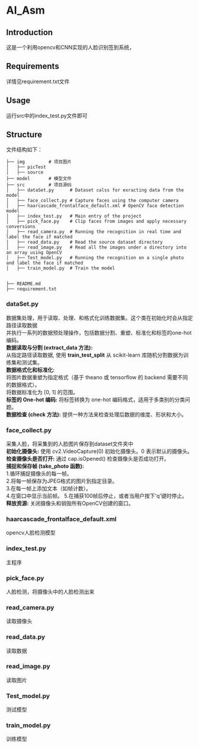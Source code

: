 # AI_Asm
## Introduction
这是一个利用opencv和CNN实现的人脸识别签到系统，

## Requirements
详情见requirement.txt文件
## Usage
运行src中的index_test.py文件即可

## Structure
文件结构如下：
```
├── img         # 项目图片
│   ├── picTest
│   ├── source
├── model       # 模型文件
├── src         # 项目源码
│   ├── dataSet.py      # Dataset calss for exracting data from the model
│   ├── face_collect.py # Capture faces using the computer camera
│   ├── haarcascade_frontalface_default.xml # OpenCV face detection model
│   ├── index_test.py   # Main entry of the project
│   ├── pick_face.py    # Clip faces from images and apply necessary conversions
│   ├── read_camera.py  # Running the recognition in real time and label the face if matched
│   ├── read_data.py    # Read the source dataset directory
│   ├── read_image.py   # Read all the images under a directory into an array using OpenCV
│   ├── Test_model.py   # Running the recognition on a single photo and label the face if matched
│   ├── train_model.py  # Train the model


├── README.md
├── requirement.txt
```
### dataSet.py
数据集处理，用于读取、处理、和格式化训练数据集。这个类在初始化时会从指定路径读取数据
<br>
并执行一系列的数据预处理操作，包括数据分割、重塑、标准化和标签的one-hot编码。
<br>
**数据读取与分割 (extract_data 方法):**
<br>
从指定路径读取数据,
使用 **train_test_split** 从 scikit-learn 库随机分割数据为训练集和测试集。
<br>
**数据格式化和标准化:**
<br>
将图片数据重塑为指定格式（基于 theano 或 tensorflow 的 backend 需要不同的数据格式）。
<br>
将数据标准化为 [0, 1] 的范围。
<br>
**标签的 One-hot 编码:**
将标签转换为 one-hot 编码格式，适用于多类别的分类问题。
<br>
**数据检查 (check 方法):**
提供一种方法来检查处理后数据的维度、形状和大小。
### face_collect.py
采集人脸，将采集到的人脸图片保存到dataset文件夹中
<br>
**初始化摄像头:**
使用 cv2.VideoCapture(0) 初始化摄像头。0 表示默认的摄像头。
<br>
**检查摄像头是否打开:**
通过 cap.isOpened() 检查摄像头是否成功打开。
<br>
**捕捉和保存帧 (take_photo 函数):**
<br>
1.循环捕捉摄像头的每一帧。
<br>
2.将每一帧保存为JPEG格式的图片到指定目录。
<br>
3.在每一帧上添加文本（如帧计数）。
<br>
4.在窗口中显示当前帧。
5.在捕获100帧后停止，或者当用户按下'q'键时停止。
<br>
**释放资源:**
关闭摄像头和销毁所有OpenCV创建的窗口。
### haarcascade_frontalface_default.xml
opencv人脸检测模型
### index_test.py
主程序
### pick_face.py
人脸检测，将摄像头中的人脸检测出来
### read_camera.py
读取摄像头
### read_data.py
读取数据
### read_image.py
读取图片
### Test_model.py
测试模型
### train_model.py
训练模型


